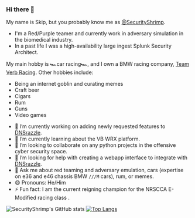 ### Hi there 👋

<!--
**f8al/f8al** is a ✨ _special_ ✨ repository because its `README.md` (this file) appears on your GitHub profile.

Here are some ideas to get you started:
-->


My name is Skip, but you probably know me as [@SecurityShrimp](https://twitter.com./securityshrimp).

- I'm a Red/Purple teamer and currently work in adversary simulation in the biomedical industry.
- In a past life I was a high-availability large ingest Splunk Security Architect.

My main hobby is 🏎car racing🏎, and I own a BMW racing company, [Team Verb Racing](http://teamverbracing.com).
Other hobbies include:
* Being an internet goblin and curating memes
* Craft beer
* Cigars
* Rum
* Guns
* Video games

- 🔭 I’m currently working on adding newly requested features to [DNSrazzle](https://github.com/f8al/DNSrazzle).
- 🌱 I’m currently learning about the VB WRX platform.
- 👯 I’m looking to collaborate on any python projects in the offensive cyber security space.
- 🤔 I’m looking for help with creating a webapp interface to integrate  with [DNSrazzle](https://github.com/f8al/DNSrazzle).
- 💬 Ask me about red teaming and adversary emulation, cars (expertise on e36 and e46 chassis BMW `///M` cars), rum, or memes.
- 😄 Pronouns: He/Him
- ⚡ Fun fact: I am the current reigning champion for the NRSCCA E-Modified racing class .

![SecurityShrimp's GitHub stats](https://github-readme-stats.vercel.app/api?username=f8al&show_icons=true&theme=tokyonight)
[![Top Langs](https://github-readme-stats.vercel.app/api/top-langs/?username=f8al&layout=compact&exclude_repo=duckuino.js)](https://github.com/anuraghazra/github-readme-stats)


